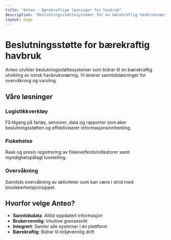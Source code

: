 ```yaml
---
title: "Anteo - Bærekraftige løsninger for havbruk"
description: "Beslutningsstøttesystemer for en bærekraftig havbruksnæring"
layout: page
---
```


# Beslutningsstøtte for bærekraftig havbruk

Anteo utvikler beslutningsstøttesystemer som bidrar til en bærekraftig utvikling av norsk havbruksnæring. Vi leverer sanntidsløsninger for overvåkning og varsling.

## Våre løsninger

### Logistikkverktøy
Få tilgang på fartøy, sensorer, data og rapporter som øker beslutningsstøtten og effektiviserer informasjonsinnhenting.

### Fiskehelse
Rask og presis registrering av fiskevelferdsindikatorer samt myndighetspålagt lusetelling.

### Overvåkning
Sanntids overvåkning av aktiviteter som kan være i strid med biosikkerhetsprinsippet.

## Hvorfor velge Anteo?

- **Sanntidsdata**: Alltid oppdatert informasjon
- **Brukervennlig**: Intuitive grensesnitt
- **Integrert**: Samler alle systemer i én plattform
- **Bærekraftig**: Bidrar til miljøvennlig drift
